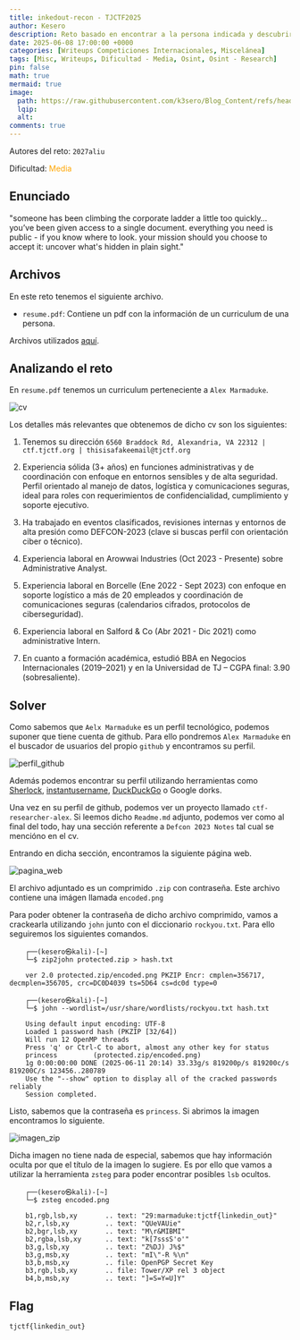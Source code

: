 ```yaml
---
title: inkedout-recon - TJCTF2025
author: Kesero
description: Reto basado en encontrar a la persona indicada y descubrir cuales son sus planes
date: 2025-06-08 17:00:00 +0000
categories: [Writeups Competiciones Internacionales, Miscelánea]
tags: [Misc, Writeups, Dificultad - Media, Osint, Osint - Research]
pin: false
math: true
mermaid: true
image:
  path: https://raw.githubusercontent.com/k3sero/Blog_Content/refs/heads/main/Competiciones_Internacionales_Writeups/2025/tjctf2025/osint/linkedout/10.png
  lqip: 
  alt: 
comments: true
---
```

Autores del reto: `2027aliu`

Dificultad: <font color=orange>Media</font>

## Enunciado

"someone has been climbing the corporate ladder a little too quickly… you’ve been given access to a single document. everything you need is public - if you know where to look. your mission should you choose to accept it: uncover what's hidden in plain sight."

## Archivos

En este reto tenemos el siguiente archivo.

- `resume.pdf`: Contiene un pdf con la información de un curriculum de una persona.

Archivos utilizados [aquí](https://github.com/k3sero/Blog_Content/tree/main/Competiciones_Internacionales_Writeups/2025/tjctf2025/osint/linkedout).


## Analizando el reto

En `resume.pdf` tenemos un curriculum perteneciente a `Alex Marmaduke`.

![cv](https://raw.githubusercontent.com/k3sero/Blog_Content/refs/heads/main/Competiciones_Internacionales_Writeups/2025/tjctf2025/osint/linkedout/cvimage.png)

Los detalles más relevantes que obtenemos de dicho cv son los siguientes:

1. Tenemos su dirección `6560 Braddock Rd, Alexandria, VA 22312 | ctf.tjctf.org | thisisafakeemail@tjctf.org`

2. Experiencia sólida (3+ años) en funciones administrativas y de coordinación con enfoque en entornos sensibles y de alta seguridad.
Perfil orientado al manejo de datos, logística y comunicaciones seguras, ideal para roles con requerimientos de confidencialidad, cumplimiento y soporte ejecutivo.

3. Ha trabajado en eventos clasificados, revisiones internas y entornos de alta presión como DEFCON-2023 (clave si buscas perfil con orientación ciber o técnico).

4. Experiencia laboral en Arowwai Industries (Oct 2023 - Presente) sobre Administrative Analyst.

5. Experiencia laboral en Borcelle (Ene 2022 - Sept 2023) con enfoque en soporte logístico a más de 20 empleados y coordinación de comunicaciones seguras (calendarios cifrados, protocolos de ciberseguridad).

6. Experiencia laboral en Salford & Co (Abr 2021 - Dic 2021) como administrative Intern.

7. En cuanto a formación académica, estudió BBA en Negocios Internacionales (2019–2021) y en la Universidad de TJ – CGPA final: 3.90 (sobresaliente).

## Solver

Como sabemos que `Aelx Marmaduke` es un perfil tecnológico, podemos suponer que tiene cuenta de github. Para ello pondremos `Alex Marmaduke` en el buscador de usuarios del propio `github` y encontramos su perfil.

![perfil_github](https://raw.githubusercontent.com/k3sero/Blog_Content/refs/heads/main/Competiciones_Internacionales_Writeups/2025/tjctf2025/osint/linkedout/perfil_github.png)

Además podemos encontrar su perfil utilizando herramientas como [Sherlock](https://github.com/sherlock-project/sherlock), [instantusername](https://instantusername.com/), [DuckDuckGo](https://duckduckgo.com/) o Google dorks.


Una vez en su perfil de github, podemos ver un proyecto llamado `ctf-researcher-alex`. Si leemos dicho `Readme.md` adjunto, podemos ver como al final del todo, hay una sección referente a `Defcon 2023 Notes` tal cual se mencióno en el cv.

Entrando en dicha sección, encontramos la siguiente página web.

![pagina_web](https://raw.githubusercontent.com/k3sero/Blog_Content/refs/heads/main/Competiciones_Internacionales_Writeups/2025/tjctf2025/osint/linkedout/pagina_web.png)

El archivo adjuntado es un comprimido `.zip` con contraseña. Este archivo contiene una imágen llamada `encoded.png`

Para poder obtener la contraseña de dicho archivo comprimido, vamos a crackearla utilizando `john` junto con el diccionario `rockyou.txt`. Para ello seguiremos los siguientes comandos.

```
    ┌──(kesero㉿kali)-[~]
    └─$ zip2john protected.zip > hash.txt

    ver 2.0 protected.zip/encoded.png PKZIP Encr: cmplen=356717, decmplen=356705, crc=DC0D4039 ts=5D64 cs=dc0d type=0

    ┌──(kesero㉿kali)-[~]
    └─$ john --wordlist=/usr/share/wordlists/rockyou.txt hash.txt

    Using default input encoding: UTF-8
    Loaded 1 password hash (PKZIP [32/64])
    Will run 12 OpenMP threads
    Press 'q' or Ctrl-C to abort, almost any other key for status
    princess         (protected.zip/encoded.png)     
    1g 0:00:00:00 DONE (2025-06-11 20:14) 33.33g/s 819200p/s 819200c/s 819200C/s 123456..280789
    Use the "--show" option to display all of the cracked passwords reliably
    Session completed. 
```

Listo, sabemos que la contraseña es `princess`. Si abrimos la imagen encontramos lo siguiente.

![imagen_zip](https://raw.githubusercontent.com/k3sero/Blog_Content/refs/heads/main/Competiciones_Internacionales_Writeups/2025/tjctf2025/osint/linkedout/encoded.png)

Dicha imagen no tiene nada de especial, sabemos que hay información oculta por que el título de la imagen lo sugiere. Es por ello que vamos a utilizar la herramienta `zsteg` para poder encontrar posibles `lsb` ocultos.

```
    ┌──(kesero㉿kali)-[~]
    └─$ zsteg encoded.png

    b1,rgb,lsb,xy       .. text: "29:marmaduke:tjctf{linkedin_out}"
    b2,r,lsb,xy         .. text: "QUeVAUie"
    b2,bgr,lsb,xy       .. text: "M\r&MIBMI"
    b2,rgba,lsb,xy      .. text: "k[7sssS'o'"
    b3,g,lsb,xy         .. text: "Z%DJ) J%$"
    b3,g,msb,xy         .. text: "mI\"-R %\n"
    b3,b,msb,xy         .. file: OpenPGP Secret Key
    b3,rgb,lsb,xy       .. file: Tower/XP rel 3 object
    b4,b,msb,xy         .. text: "]=S=Y=U]Y"
```

## Flag
`tjctf{linkedin_out}`